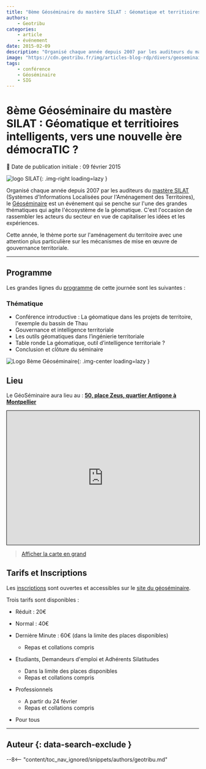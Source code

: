 ```yaml
---
title: "8ème Géoséminaire du mastère SILAT : Géomatique et territioires intelligents, vers une nouvelle ère démocraTIC ?"
authors:
    - Geotribu
categories:
    - article
    - événement
date: 2015-02-09
description: "Organisé chaque année depuis 2007 par les auditeurs du mastère SILAT, le Géoséminaire est un événement qui se penche sur l'une des grandes thématiques qui agite l'écosystème de la géomatique."
image: "https://cdn.geotribu.fr/img/articles-blog-rdp/divers/geoseminaire/logo_geoseminaire2014_transparent.png"
tags:
    - conférence
    - Géoséminaire
    - SIG
---
```


# 8ème Géoséminaire du mastère SILAT : Géomatique et territioires intelligents, vers une nouvelle ère démocraTIC ?

:calendar: Date de publication initiale : 09 février 2015

![logo SILAT](https://cdn.geotribu.fr/img/articles-blog-rdp/divers/geoseminaire/silat_logo.png "logo SILAT"){: .img-right loading=lazy }

Organisé chaque année depuis 2007 par les auditeurs du [mastère SILAT](http://silat.teledetection.fr/) (Systèmes d'Informations Localisées pour l'Aménagement des Territoires), le [Géoséminaire](http://geoseminaire2015.teledetection.fr/) est un événement qui se penche sur l'une des grandes thématiques qui agite l'écosystème de la géomatique. C'est l'occasion de rassembler les acteurs du secteur en vue de capitaliser les idées et les expériences.

Cette année, le thème porte sur l'aménagement du territoire avec une attention plus particulière sur les mécanismes de mise en œuvre de gouvernance territoriale.

----

## Programme

Les grandes lignes du [programme](http://geoseminaire2015.teledetection.fr/index.php/programme.html) de cette journée sont les suivantes :

### Thématique

- Conférence introductive : La géomatique dans les projets de territoire, l'exemple du bassin de Thau
- Gouvernance et intelligence territoriale  
- Les outils géomatiques dans l’ingénierie territoriale
- Table ronde La géomatique, outil d’intelligence territoriale ?  
- Conclusion et clôture du séminaire

![Logo 8ème Géoséminaire](https://cdn.geotribu.fr/img/articles-blog-rdp/divers/geoseminaire/logo_geoseminaire2014_transparent.png "Logo 8ème Géoséminaire"){: .img-center loading=lazy }

## Lieu

Le GéoSéminaire aura lieu au : [**50, place Zeus, quartier Antigone à Montpellier**](https://www.openstreetmap.org/?mlat=43.60798&mlon=3.89069#map=19/43.60798/3.89069)

<iframe width="100%" height="350" frameborder="0" scrolling="no" marginheight="0" marginwidth="0" src="https://www.openstreetmap.org/export/embed.html?bbox=3.8862097263336186%2C43.606297304012124%2C3.8947820663452153%2C43.60977370035445&amp;layer=mapnik&amp;marker=43.60803552729843%2C3.8904958963394165" style="border: 1px solid black"></iframe>

> [Afficher la carte en grand](https://www.openstreetmap.org/?mlat=43.60804&amp;mlon=3.89050#map=18/43.60804/3.89050)

## Tarifs et Inscriptions

Les [inscriptions](http://geoseminaire2015.teledetection.fr/index.php/menu-infos-pratiques/menu-inscription-tarifs/91-cat-geoseminaire-global/cat-inscription/163-jumi.html) sont ouvertes et accessibles sur le [site du géoséminaire](http://geoseminaire2015.teledetection.fr/).

Trois tarifs sont disponibles :

- Réduit : 20€
- Normal : 40€
- Dernière Minute : 60€ (dans la limite des places disponibles)
    - Repas et collations compris

- Etudiants, Demandeurs d'emploi et Adhérents Silatitudes
    - Dans la limite des places disponibles  
    - Repas et collations compris

- Professionnels
    - A partir du 24 février  
    - Repas et collations compris

- Pour tous

----

## Auteur {: data-search-exclude }

--8<-- "content/toc_nav_ignored/snippets/authors/geotribu.md"
